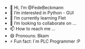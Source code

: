 - 👋 Hi, I’m @FedeBeckmann
- 👀 I’m interested in Python - GUI
- 🌱 I’m currently learning Flet
- 💞️ I’m looking to collaborate on ...
- 📫 How to reach me ...
- 😄 Pronouns: Bkam
- ⚡ Fun fact: I´m PLC Programmer :P

<!---
FedeBeckmann/FedeBeckmann is a ✨ special ✨ repository because its `README.md` (this file) appears on your GitHub profile.
You can click the Preview link to take a look at your changes.
--->
